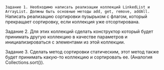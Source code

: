 `Задание 1. Необходимо написать реализации коллекций LinkedList и ArrayList.
Должны быть основные методы add, get, remove, addAll.`
Написать реализацию сортировки пузырьком с флагом, который прекращает сортировку, если коллекция уже отсортирована.

Задание 2. Для этих коллекций сделать конструктор который будет принимать другую коллекцию
в качестве параметров и инициализироваться с элементами из этой коллекции.

Задание 3. Сделать метод сортировки статическим, этот метод также будет принимать 
какую-то коллекцию и сортировать ее. (Аналогия Collections.sort()). 


 
